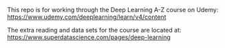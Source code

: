 This repo is for working through the Deep Learning A-Z course on Udemy: https://www.udemy.com/deeplearning/learn/v4/content

The extra reading and data sets for the course are located at: https://www.superdatascience.com/pages/deep-learning

